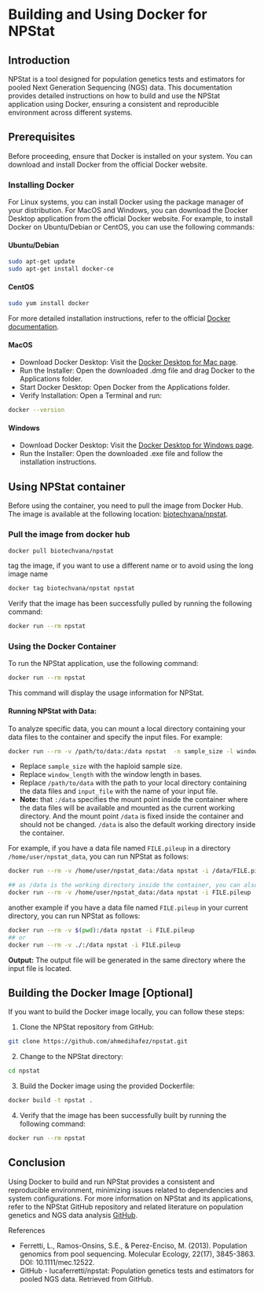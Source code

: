 
# Building and Using Docker for NPStat
## Introduction

NPStat is a tool designed for population genetics tests and estimators for pooled Next Generation Sequencing (NGS) data. This documentation provides detailed instructions on how to build and use the NPStat application using Docker, ensuring a consistent and reproducible environment across different systems.

## Prerequisites

Before proceeding, ensure that Docker is installed on your system. You can download and install Docker from the official Docker website.

### Installing Docker
For Linux systems, you can install Docker using the package manager of your distribution. For MacOS and Windows, you can download the Docker Desktop application from the official Docker website.
For example, to install Docker on Ubuntu/Debian or CentOS, you can use the following commands:
#### Ubuntu/Debian

```bash
sudo apt-get update
sudo apt-get install docker-ce
```
#### CentOS
```bash
sudo yum install docker
```
For more detailed installation instructions, refer to the official [Docker documentation](https://docs.docker.com/engine/install/).

#### MacOS
* Download Docker Desktop: Visit the [Docker Desktop for Mac page](https://docs.docker.com/desktop/install/mac-install/).
* Run the Installer: Open the downloaded .dmg file and drag Docker to the Applications folder.
* Start Docker Desktop: Open Docker from the Applications folder.
* Verify Installation: Open a Terminal and run:
```bash
docker --version
```
#### Windows
* Download Docker Desktop: Visit the [Docker Desktop for Windows page](https://docs.docker.com/desktop/install/windows-install/).
* Run the Installer: Open the downloaded .exe file and follow the installation instructions.



## Using NPStat container
Before using the container, you need to pull the image from Docker Hub. The image is available at the following location: [biotechvana/npstat](https://hub.docker.com/r/biotechvana/npstat).

### Pull the image from docker hub
```bash
docker pull biotechvana/npstat
```

tag the image, if you want to use a different name or to avoid using the long image name 
```bash
docker tag biotechvana/npstat npstat
```

Verify that the image has been successfully pulled by running the following command:

```bash
docker run --rm npstat
```



### Using the Docker Container
To run the NPStat application, use the following command:

```bash
docker run --rm npstat
```

This command will display the usage information for NPStat.

#### Running NPStat with Data:
To analyze specific data, you can mount a local directory containing your data files to the container and specify the input files. For example:
```bash
docker run --rm -v /path/to/data:/data npstat  -n sample_size -l window_length [options] FILE.pileup
```
* Replace `sample_size` with the haploid sample size.
* Replace `window_length` with the window length in bases.
* Replace `/path/to/data` with the path to your local directory containing the data files and `input_file` with the name of your input file. 
* **Note:** that `:/data` specifies the mount point inside the container where the data files will be available and mounted as the current working directory. And the mount point `/data` is fixed inside the container and should not be changed. `/data` is also the default working directory inside the container.

For example, if you have a data file named `FILE.pileup` in a directory `/home/user/npstat_data`, you can run NPStat as follows:
```bash
docker run --rm -v /home/user/npstat_data:/data npstat -i /data/FILE.pileup

## as /data is the working directory inside the container, you can also run it as follows
docker run --rm -v /home/user/npstat_data:/data npstat -i FILE.pileup
```
another example if you have a data file named `FILE.pileup` in your current directory, you can run NPStat as follows:
```bash
docker run --rm -v $(pwd):/data npstat -i FILE.pileup
## or
docker run --rm -v ./:/data npstat -i FILE.pileup
```

**Output:** The output file will be generated in the same directory where the input file is located.


## Building the Docker Image [Optional]
If you want to build the Docker image locally, you can follow these steps:

1. Clone the NPStat repository from GitHub:
```bash
git clone https://github.com/ahmedihafez/npstat.git
```
2. Change to the NPStat directory:
```bash
cd npstat
```
3. Build the Docker image using the provided Dockerfile:
```bash
docker build -t npstat .
```
4. Verify that the image has been successfully built by running the following command:
```bash
docker run --rm npstat
```



## Conclusion

Using Docker to build and run NPStat provides a consistent and reproducible environment, minimizing issues related to dependencies and system configurations. For more information on NPStat and its applications, refer to the NPStat GitHub repository and related literature on population genetics and NGS data analysis​ [GitHub](​https://github.com/lucaferretti/npstat).

References

* Ferretti, L., Ramos-Onsins, S.E., & Perez-Enciso, M. (2013). Population genomics from pool sequencing. Molecular Ecology, 22(17), 3845-3863. DOI: 10.1111/mec.12522.
* GitHub - lucaferretti/npstat: Population genetics tests and estimators for pooled NGS data. Retrieved from GitHub.